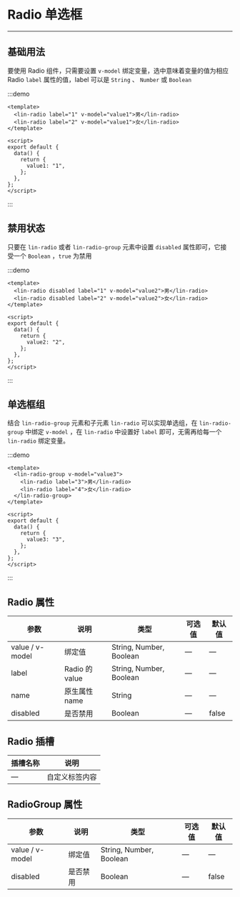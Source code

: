 # Radio 单选框

---

## 基础用法

要使用 Radio 组件，只需要设置 `v-model` 绑定变量，选中意味着变量的值为相应 Radio `label` 属性的值，label 可以是 `String` 、 `Number` 或 `Boolean`

:::demo

```vue
<template>
  <lin-radio label="1" v-model="value1">男</lin-radio>
  <lin-radio label="2" v-model="value1">女</lin-radio>
</template>

<script>
export default {
  data() {
    return {
      value1: "1",
    };
  },
};
</script>
```

:::

## 禁用状态

只要在 `lin-radio` 或者 `lin-radio-group` 元素中设置 `disabled` 属性即可，它接受一个 `Boolean` ，`true` 为禁用

:::demo

```vue
<template>
  <lin-radio disabled label="1" v-model="value2">男</lin-radio>
  <lin-radio disabled label="2" v-model="value2">女</lin-radio>
</template>

<script>
export default {
  data() {
    return {
      value2: "2",
    };
  },
};
</script>
```

:::

## 单选框组

结合 `lin-radio-group` 元素和子元素 `lin-radio` 可以实现单选组，在 `lin-radio-group` 中绑定 `v-model` ，在 `lin-radio` 中设置好 `label` 即可，无需再给每一个 `lin-radio` 绑定变量。

:::demo

```vue
<template>
  <lin-radio-group v-model="value3">
    <lin-radio label="3">男</lin-radio>
    <lin-radio label="4">女</lin-radio>
  </lin-radio-group>
</template>

<script>
export default {
  data() {
    return {
      value3: "3",
    };
  },
};
</script>
```

:::

## Radio 属性

| 参数            | 说明           | 类型                    | 可选值 | 默认值 |
| --------------- | -------------- | ----------------------- | ------ | ------ |
| value / v-model | 绑定值         | String, Number, Boolean | —      | —      |
| label           | Radio 的 value | String, Number, Boolean | —      | —      |
| name            | 原生属性 name  | String                  | —      | —      |
| disabled        | 是否禁用       | Boolean                 | —      | false  |

## Radio 插槽

| 插槽名称 | 说明           |
| -------- | -------------- |
| —        | 自定义标签内容 |

## RadioGroup 属性

| 参数            | 说明     | 类型                    | 可选值 | 默认值 |
| --------------- | -------- | ----------------------- | ------ | ------ |
| value / v-model | 绑定值   | String, Number, Boolean | —      | —      |
| disabled        | 是否禁用 | Boolean                 | —      | false  |
